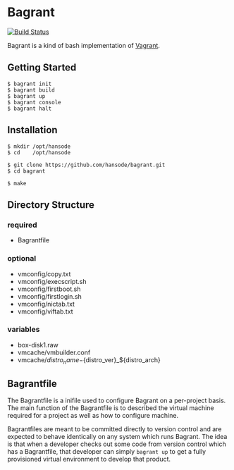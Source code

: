 Bagrant
=======

[![Build Status](https://travis-ci.org/hansode/bagrant.png)](https://travis-ci.org/hansode/bagrant)

Bagrant is a kind of bash implementation of [Vagrant](http://www.vagrantup.com).

Getting Started
---------------

```
$ bagrant init
$ bagrant build
$ bagrant up
$ bagrant console
$ bagrant halt
```

Installation
------------

```
$ mkdir /opt/hansode
$ cd    /opt/hansode

$ git clone https://github.com/hansode/bagrant.git
$ cd bagrant

$ make
```

Directory Structure
-------------------

### required

+ Bagrantfile

### optional

+ vmconfig/copy.txt
+ vmconfig/execscript.sh
+ vmconfig/firstboot.sh
+ vmconfig/firstlogin.sh
+ vmconfig/nictab.txt
+ vmconfig/viftab.txt

### variables

+ box-disk1.raw
+ vmcache/vmbuilder.conf
+ vmcache/${distro_name}-${distro_ver}_${distro_arch}

Bagrantfile
-----------

The Bagrantfile is a inifile used to configure Bagrant on a per-project basis.
The main function of the Bagrantfile is to described the virtual machine required for a project as well as how to configure machine.

Bagrantfiles are meant to be committed directly to version control and are expected to behave identically on any system which runs Bagrant.
The idea is that when a developer checks out some code from version control which has a Bagrantfile, that developer can simply `bagrant up` to get a fully provisioned virtual environment to develop that product.
